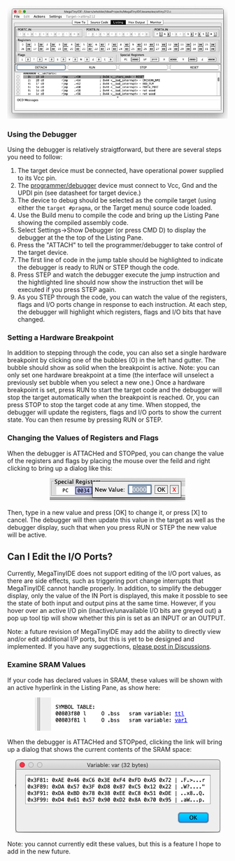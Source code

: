 <p align="center"><img src="/images/MegaTinyIDE%20Debugging.png"></p>

### Using the Debugger

Using the debugger is relatively straigtforward, but there are several steps you need to follow:

  1. The target device must be connected, have operational power supplied to its Vcc pin.
  2. The [programmer/debugger](programmers.md) device must connect to Vcc, Gnd and the UPDI pin (see datasheet for target device.)
  3. The device to debug should be selected as the compile target (using either the `target #pragma`, or the Target menu) source code loaded.
  4. Use the Build menu to compile the code and bring up the Listing Pane showing the compiled assembly code.
  5. Select Settings->Show Debugger (or press CMD D) to display the debugger at the the top of the Listing Pane.
  6. Press the "ATTACH" to tell the programmer/debugger to take control of the target device.
  7. The first line of code in the jump table should be highlighted to indicate the debugger is ready to RUN or STEP though the code.
  9. Press STEP and watch the debugger execute the jump instruction and the hightlighted line should now show the instruction thet will be executed if you press STEP again.
  10. As you STEP through the code, you can watch the value of the registers, flags and I/O ports change in response to each instruction.  At each step, the debugger will highlight which registers, flags and I/O bits that have changed.

### Setting a Hardware Breakpoint

In addition to stepping through the code, you can also set a single hardware breakpoint by clicking one of the bubbles (O) in the left hand gutter.  The bubble should show as solid when the breakpoint is active.  Note: you can only set one hardware breakpoint at a time (the interface will unselect a previously set bubble when you select a new one.)  Once a hardware breakpoint is set, press RUN to start the target code and the debugger will stop the target automatically when the breakpoint is reached.  Or, you can press STOP to stop the target code at any time.  When stopped, the debugger will update the registers, flags and I/O ports to show the current state.  You can then resume by pressing RUN or STEP.

### Changing the Values of Registers and Flags

When the debugger is ATTACHed and STOPped, you can change the value of the registers and flags by placing the mouse over the feild and right clicking to bring up a dialog like this:

<p align="center"><img src="images/editpc.png"></p>

Then, type in a new value and press [OK] to change it, or press [X] to cancel.  The debugger will then update this value in the target as well as the debugger display, such that when you press RUN or STEP the new value will be active.

## Can I Edit the I/O Ports?

Currently, MegaTinyIDE does not support editing of the I/O port values, as there are side effects, such as triggering port change interrupts that MegaTinyIDE cannot handle properly.  In addition, to simplify the debugger display, only the value of the IN Port is displayed, this make it possble to see the state of both input and output pins at the same time.  However, if you hover over an active I/O pin (inactive/unavailable I/O bits are greyed out) a pop up tool tip will show whether this pin is set as an INPUT or an OUTPUT.

Note: a future revision of MegaTinyIDE may add the ability to directly view and/or edit additional I/P ports, but this is yet to be designed and implemented.  If you have any suggections, [please post in Discussions](https://github.com/wholder/MegaTinyIDE/discussions).

### Examine SRAM Values

If your code has declared values in SRAM, these values will be shown with an active hyperlink in the Listing Pane, as show here:

<p align="center"><img src="images/sramvalues.png"></p>

When the debugger is ATTACHed and STOPped, clicking the link will bring up a dialog that shows the current contents of the SRAM space:

<p align="center"><img src="images/sramview.png"></p>

Note: you cannot currently edit these values, but this is a feature I hope to add in the new future.
